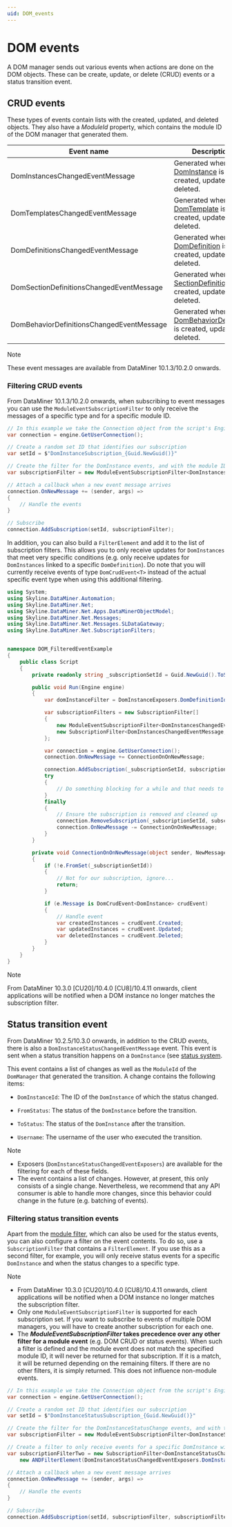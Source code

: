 ```yaml
---
uid: DOM_events
---
```


# DOM events

A DOM manager sends out various events when actions are done on the DOM objects. These can be create, update, or delete (CRUD) events or a status transition event.

## CRUD events

These types of events contain lists with the created, updated, and deleted objects. They also have a *ModuleId* property, which contains the module ID of the DOM manager that generated them.

| Event name | Description |
|--|--|
| DomInstancesChangedEventMessage | Generated when a [DomInstance](xref:DomInstance) is created, updated, or deleted. |
| DomTemplatesChangedEventMessage | Generated when a [DomTemplate](xref:DomTemplate) is created, updated, or deleted. |
| DomDefinitionsChangedEventMessage | Generated when a [DomDefinition](xref:DomDefinition) is created, updated, or deleted. |
| DomSectionDefinitionsChangedEventMessage | Generated when a [SectionDefinition](xref:DOM_SectionDefinition) is created, updated, or deleted. |
| DomBehaviorDefinitionsChangedEventMessage | Generated when a [DomBehaviorDefinition](xref:DomBehaviorDefinition) is created, updated, or deleted. |

> [!NOTE]
> These event messages are available from DataMiner 10.1.3/10.2.0 onwards.

### Filtering CRUD events

From DataMiner 10.1.3/10.2.0 onwards, when subscribing to event messages you can use the `ModuleEventSubscriptionFilter` to only receive the messages of a specific type and for a specific module ID.

```csharp
// In this example we take the Connection object from the script's Engine object
var connection = engine.GetUserConnection();

// Create a random set ID that identifies our subscription
var setId = $"DomInstanceSubscription_{Guid.NewGuid()}"

// Create the filter for the DomInstance events, and with the module ID of our DomManager
var subscriptionFilter = new ModuleEventSubscriptionFilter<DomInstancesChangedEventMessage>("a_module_id");

// Attach a callback when a new event message arrives
connection.OnNewMessage += (sender, args) =>
{
    // Handle the events
}

// Subscribe
connection.AddSubscription(setId, subscriptionFilter);
```

In addition, you can also build a `FilterElement` and add it to the list of subscription filters. This allows you to only receive updates for `DomInstances` that meet very specific conditions (e.g. only receive updates for `DomInstances` linked to a specific `DomDefinition`). Do note that you will currently receive events of type `DomCrudEvent<T>` instead of the actual specific event type when using this additional filtering.

```csharp
using System;
using Skyline.DataMiner.Automation;
using Skyline.DataMiner.Net;
using Skyline.DataMiner.Net.Apps.DataMinerObjectModel;
using Skyline.DataMiner.Net.Messages;
using Skyline.DataMiner.Net.Messages.SLDataGateway;
using Skyline.DataMiner.Net.SubscriptionFilters;


namespace DOM_FilteredEventExample
{
    public class Script
    {
        private readonly string _subscriptionSetId = Guid.NewGuid().ToString(); // Generate a unique set ID

        public void Run(Engine engine)
        {
            var domInstanceFilter = DomInstanceExposers.DomDefinitionId.Equal(Guid.Parse("4849d8c7-ba9a-4ada-8cc8-ba9367dadd79"));

            var subscriptionFilters = new SubscriptionFilter[]
            {
                new ModuleEventSubscriptionFilter<DomInstancesChangedEventMessage>("assets"),
                new SubscriptionFilter<DomInstancesChangedEventMessage, DomInstance>(domInstanceFilter)
            };

            var connection = engine.GetUserConnection();
            connection.OnNewMessage += ConnectionOnOnNewMessage;

            connection.AddSubscription(_subscriptionSetId, subscriptionFilters);
            try
            {
                // Do something blocking for a while and that needs to be subscribed...
            }
            finally
            {
                // Ensure the subscription is removed and cleaned up
                connection.RemoveSubscription(_subscriptionSetId, subscriptionFilters);
                connection.OnNewMessage -= ConnectionOnOnNewMessage;
            }
        }

        private void ConnectionOnOnNewMessage(object sender, NewMessageEventArgs e)
        {
            if (!e.FromSet(_subscriptionSetId))
            {
                // Not for our subscription, ignore...
                return;
            }

            if (e.Message is DomCrudEvent<DomInstance> crudEvent)
            {
                // Handle event
                var createdInstances = crudEvent.Created;
                var updatedInstances = crudEvent.Updated;
                var deletedInstances = crudEvent.Deleted;
            }
        }
    }
}
```

> [!NOTE]
> From DataMiner 10.3.0 [CU20]/10.4.0 [CU8]/10.4.11 onwards<!--RN 40621-->, client applications will be notified when a DOM instance no longer matches the subscription filter.

## Status transition event

From DataMiner 10.2.5/10.3.0 onwards, in addition to the CRUD events, there is also a `DomInstanceStatusChangedEventMessage` event. This event is sent when a status transition happens on a `DomInstance` (see [status system](xref:DOM_status_system).

This event contains a list of changes as well as the `ModuleId` of the `DomManager` that generated the transition. A change contains the following items:

- `DomInstanceId`: The ID of the `DomInstance` of which the status changed.

- `FromStatus`: The status of the `DomInstance` before the transition.

- `ToStatus`: The status of the `DomInstance` after the transition.

- `Username`: The username of the user who executed the transition.

> [!NOTE]
>
> - Exposers (`DomInstanceStatusChangedEventExposers`) are available for the filtering for each of these fields.
> - The event contains a list of changes. However, at present, this only consists of a single change. Nevertheless, we recommend that any API consumer is able to handle more changes, since this behavior could change in the future (e.g. batching of events).

### Filtering status transition events

Apart from the [module filter](#filtering-crud-events), which can also be used for the status events, you can also configure a filter on the event contents. To do so, use a `SubscriptionFilter` that contains a `FilterElement`. If you use this as a second filter, for example, you will only receive status events for a specific `DomInstance` and when the status changes to a specific type.

> [!NOTE]
>
> - From DataMiner 10.3.0 [CU20]/10.4.0 [CU8]/10.4.11 onwards<!--RN 40621-->, client applications will be notified when a DOM instance no longer matches the subscription filter.
> - Only one `ModuleEventSubscriptionFilter` is supported for each subscription set. If you want to subscribe to events of multiple DOM managers, you will have to create another subscription for each one.
> - The ***ModuleEventSubscriptionFilter* takes precedence over any other filter for a module event** (e.g. DOM CRUD or status events). When such a filter is defined and the module event does not match the specified module ID, it will never be returned for that subscription. If it is a match, it will be returned depending on the remaining filters. If there are no other filters, it is simply returned. This does not influence non-module events.

```csharp
// In this example we take the Connection object from the script's Engine object
var connection = engine.GetUserConnection();

// Create a random set ID that identifies our subscription
var setId = $"DomInstanceStatusSubscription_{Guid.NewGuid()}"

// Create the filter for the DomInstanceStatusChange events, and with the module ID of our DomManager
var subscriptionFilter = new ModuleEventSubscriptionFilter<DomInstanceStatusChangedEventMessage>("a_module_id");

// Create a filter to only receive events for a specific DomInstance with a specific 'to status'
var subscriptionFilterTwo = new SubscriptionFilter<DomInstanceStatusChangedEventMessage, DomInstanceStatusChange>(
    new ANDFilterElement(DomInstanceStatusChangedEventExposers.DomInstanceId.Equal(domInstance.ID.Id), DomInstanceStatusChangedEventExposers.ToStatus.Equal("to_status_id")));

// Attach a callback when a new event message arrives
connection.OnNewMessage += (sender, args) =>
{
    // Handle the events
}

// Subscribe
connection.AddSubscription(setId, subscriptionFilter, subscriptionFilterTwo);
```
